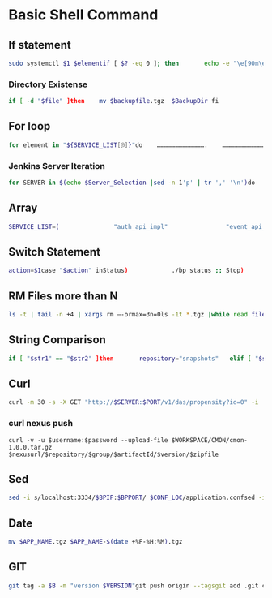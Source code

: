 # Basic Shell Command

## If statement

```bash
sudo systemctl $1 $elementif [ $? -eq 0 ]; then       echo -e "\e[90m\e[1m\t Successfuly $1 $element services \e[0m"else      echo -e "\e[91m\e[1m\t $1 services  failed \n\e[0m"       exit 1;          fi
```

### Directory Existense

```bash
if [ -d "$file" ]then    mv $backupfile.tgz  $BackupDir fi
```

## For loop

```bash
for element in "${SERVICE_LIST[@]}"do    ………………………………….    …………………………………done
```

### Jenkins Server Iteration

```bash
for SERVER in $(echo $Server_Selection |sed -n 1'p' | tr ',' '\n')do    ssh $user@$SERVER bash -s < scripts/Deployment.sh $version prod done
```

## Array

```bash
SERVICE_LIST=(               "auth_api_impl"                "event_api_impl"                 "notification_api_impl"                 "sensorReading_impl"                 "workflow_impl"                "workflow_scheduler_impl"                 )for element in "${SERVICE_LIST[@]}"do       sudo systemctl start $elementdone
```

## Switch Statement

```bash
action=$1case "$action" inStatus)            ./bp status ;; Stop)                echo -e "\n\e[32m\e[1m Stop Application \e[0m";;Start)./bp start;;Restart)           ./bp restart;;esac
```

## RM Files more than N

```bash
ls -t | tail -n +4 | xargs rm –-ormax=3n=0ls -1t *.tgz |while read file; don=$((n+1))if [[ $n -gt $max ]]; thenrm -f "$file"fidone
```

## String Comparison 

```bash
if [ "$str1" == "$str2" ]then   	repository="snapshots"   elif [ "$str1" == "$str3" ]then  	repository="releases"   fi
```

## Curl

```bash
curl -m 30 -s -X GET "http://$SERVER:$PORT/v1/das/propensity?id=0" -i | head -5curl -m 30 -s -X GET "http://$SERVER:$PORT/v2/das/propensity?atgId=0" -i | grep 'HTTP/1.1 200 OK' > /dev/null
```

### curl nexus push

```text
curl -v -u $username:$password --upload-file $WORKSPACE/CMON/cmon-1.0.0.tar.gz $nexusurl/$repository/$group/$artifactId/$version/$zipfile
```

## Sed

```bash
sed -i s/localhost:3334/$BPIP:$BPPORT/ $CONF_LOC/application.confsed -i s/PORT=8080/PORT=7080/ $CONF_LOC/$ExecutableFilesed -i "s/^\(.*\)\(versionCode \)\(.*\)$/$(printf '\t')versionCode ${VERSION_CODE_NEW}/g" build.gradle
```

## Date

```bash
mv $APP_NAME.tgz $APP_NAME-$(date +%F-%H:%M).tgz
```

## GIT

```bash
git tag -a $B -m "version $VERSION"git push origin --tagsgit add .git commit -am "Updated version number"git push origin HEAD:master
```


